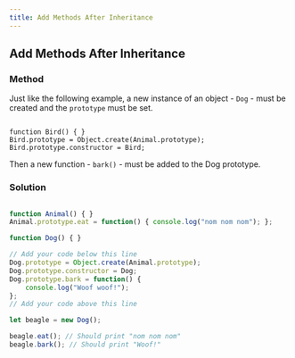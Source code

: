 ```yaml
---
title: Add Methods After Inheritance
---
```

## Add Methods After Inheritance

### Method

Just like the following example, a new instance of an object - `Dog` - must be created and the `prototype` must be set. 

```javascrip[t

function Bird() { }
Bird.prototype = Object.create(Animal.prototype);
Bird.prototype.constructor = Bird;

```

Then a new function - `bark()` - must be added to the Dog prototype. 

### Solution

```javascript

function Animal() { }
Animal.prototype.eat = function() { console.log("nom nom nom"); };

function Dog() { }

// Add your code below this line
Dog.prototype = Object.create(Animal.prototype);
Dog.prototype.constructor = Dog;
Dog.prototype.bark = function() {
    console.log("Woof woof!");
};
// Add your code above this line

let beagle = new Dog();

beagle.eat(); // Should print "nom nom nom"
beagle.bark(); // Should print "Woof!"

```
